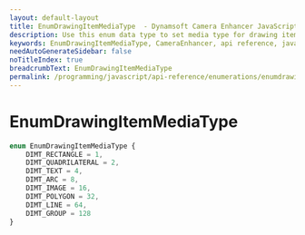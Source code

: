 ```yaml
---
layout: default-layout
title: EnumDrawingItemMediaType  - Dynamsoft Camera Enhancer JavaScript Edition API
description: Use this enum data type to set media type for drawing items when using Dynamsoft Camera Enhancer JavaScript Edition in your project.
keywords: EnumDrawingItemMediaType, CameraEnhancer, api reference, javascript, js
needAutoGenerateSidebar: false
noTitleIndex: true
breadcrumbText: EnumDrawingItemMediaType
permalink: /programming/javascript/api-reference/enumerations/enumdrawingitemmediatype.html
---
```



# EnumDrawingItemMediaType

```typescript
enum EnumDrawingItemMediaType {
    DIMT_RECTANGLE = 1,
    DIMT_QUADRILATERAL = 2,
    DIMT_TEXT = 4,
    DIMT_ARC = 8,
    DIMT_IMAGE = 16,
    DIMT_POLYGON = 32,
    DIMT_LINE = 64,
    DIMT_GROUP = 128
}
```